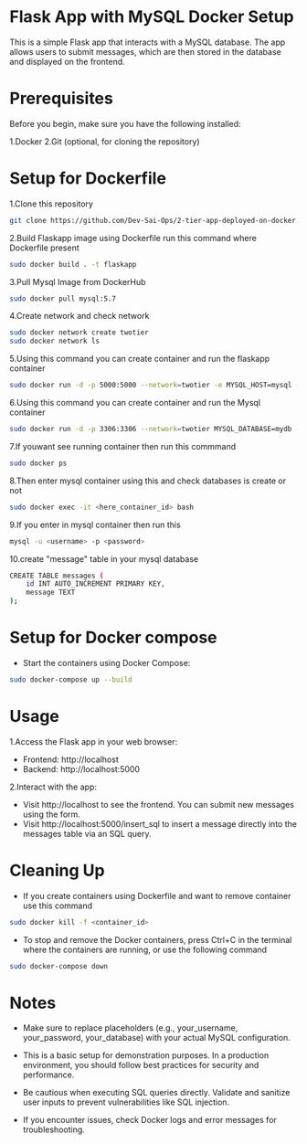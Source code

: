 # Flask App with MySQL Docker Setup
This is a simple Flask app that interacts with a MySQL database. The app allows users to submit messages, which are then stored in the database and displayed on the frontend.

# Prerequisites
Before you begin, make sure you have the following installed:

1.Docker
2.Git (optional, for cloning the repository)

# Setup for Dockerfile
1.Clone this repository 
```bash
git clone https://github.com/Dev-Sai-Ops/2-tier-app-deployed-on-docker.git
```
2.Build Flaskapp image using Dockerfile run this command where Dockerfile present
```bash
sudo docker build . -t flaskapp
```
3.Pull Mysql Image from DockerHub
```bash
sudo docker pull mysql:5.7
```
4.Create network and check network
```bash
sudo docker network create twotier
sudo docker network ls
```
5.Using this command you can create container and run the flaskapp container
```bash
sudo docker run -d -p 5000:5000 --network=twotier -e MYSQL_HOST=mysql -e MYSQL_USER=admin -e MYSQL_PASSWORD=admin -e MYSQL_DB=mydb --name=flaskapp flaskapp:latest
```

6.Using this command you can create container and run the Mysql container
```bash
sudo docker run -d -p 3306:3306 --network=twotier MYSQL_DATABASE=mydb -e MYSQL_USER=admin -e MYSQL_PASSWORD=admin -e MYSQL_ROOT_PASSWORD=admin --name=mysql mysql:5.7
```

7.If youwant see running container then run this commmand
```bash
sudo docker ps
```

8.Then enter mysql container using this and check databases is create or not 
```bash
sudo docker exec -it <here_container_id> bash
```

9.If you enter in mysql container then run this
```bash
mysql -u <username> -p <password>
```
10.create "message" table in your mysql database
```bash
CREATE TABLE messages (
    id INT AUTO_INCREMENT PRIMARY KEY,
    message TEXT
);
```
# Setup for Docker compose
- Start the containers using Docker Compose:
```bash
sudo docker-compose up --build
```

# Usage 
1.Access the Flask app in your web browser:
- Frontend: http://localhost
- Backend: http://localhost:5000

2.Interact with the app:
- Visit http://localhost to see the frontend. You can submit new messages using the form.
- Visit http://localhost:5000/insert_sql to insert a message directly into the messages table via an SQL query.

# Cleaning Up
- If you create containers using Dockerfile and want to remove container use this command 
```bash
sudo docker kill -f <container_id>
```
- To stop and remove the Docker containers, press Ctrl+C in the terminal where the containers are running, or use the following command
```bash
sudo docker-compose down
```
# Notes

- Make sure to replace placeholders (e.g., your_username, your_password, your_database) with your actual MySQL configuration.

- This is a basic setup for demonstration purposes. In a production environment, you should follow best practices for security and performance.

- Be cautious when executing SQL queries directly. Validate and sanitize user inputs to prevent vulnerabilities like SQL injection.

- If you encounter issues, check Docker logs and error messages for troubleshooting.







